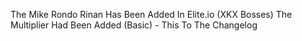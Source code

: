 The Mike Rondo Rinan Has Been Added In Elite.io (XKX Bosses)
The Multiplier Had Been Added (Basic) - This To The Changelog